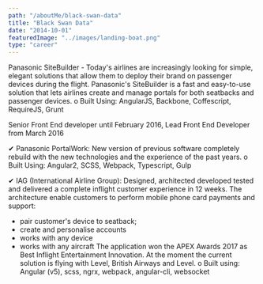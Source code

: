 ```yaml
---
path: "/aboutMe/black-swan-data"
title: "Black Swan Data"
date: "2014-10-01"
featuredImage: "../images/landing-boat.png"
type: "career"
---
```


Panasonic SiteBuilder - Today's airlines are increasingly looking for simple, elegant solutions that allow them to deploy their brand on passenger devices during the flight. Panasonic's SiteBuilder is a fast and easy-to-use solution that lets airlines create and manage portals for both seatbacks and passenger devices.
o Built Using: AngularJS, Backbone, Coffescript, RequireJS, Grunt

Senior Front End developer until February 2016, Lead Front End Developer from March 2016

✔ Panasonic PortalWork: New version of previous software completely rebuild with the new technologies and the experience of the past years.
o Built Using: Angular2, SCSS, Webpack, Typescript, Gulp

✔ IAG (International Airline Group): Designed, architected developed tested and delivered a complete inflight customer experience in 12 weeks.
The architecture enable customers to perform mobile phone card payments and support:

- pair customer's device to seatback;
- create and personalise accounts
- works with any device
- works with any aircraft
  The application won the APEX Awards 2017 as Best Inflight Entertainment Innovation.
  At the moment the current solution is flying with Level, British Airways and Level.
  o Built using: Angular (v5), scss, ngrx, webpack, angular-cli, websocket
